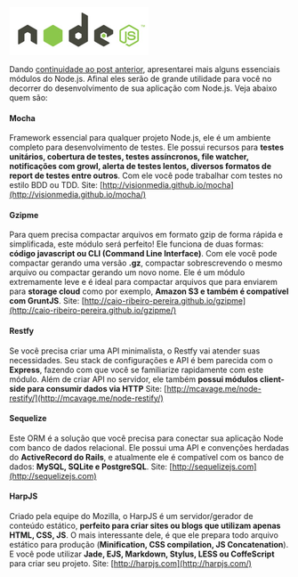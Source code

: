 ![Node.js](/images/nodejs-logo.jpg "Node.js")

Dando [continuidade ao post anterior](/modulos-essenciais-para-nodejs-parte-1), apresentarei mais alguns essenciais módulos do Node.js. Afinal eles serão de grande utilidade para você no decorrer do desenvolvimento de sua aplicação com Node.js. Veja abaixo quem são:

#### Mocha

Framework essencial para qualquer projeto Node.js, ele é um ambiente completo para desenvolvimento de testes. Ele possui recursos para **testes unitários, cobertura de testes, testes assíncronos, file watcher, notificações com growl, alerta de testes lentos, diversos formatos de report de testes entre outros**. Com ele você pode trabalhar com testes no estilo BDD ou TDD.
Site: [http://visionmedia.github.io/mocha](http://visionmedia.github.io/mocha/)

#### Gzipme

Para quem precisa compactar arquivos em formato gzip de forma rápida e simplificada, este módulo será perfeito! Ele funciona de duas formas: **código javascript ou CLI (Command Line Interface)**. Com ele você pode compactar gerando uma versão **.gz**, compactar sobrescrevendo o mesmo arquivo ou compactar gerando um novo nome. Ele é um módulo extremamente leve e é ideal para compactar arquivos que para enviarem para **storage cloud** como por exemplo, **Amazon S3 e também é compatível com GruntJS**.
Site: [http://caio-ribeiro-pereira.github.io/gzipme](http://caio-ribeiro-pereira.github.io/gzipme/)

#### Restfy

Se você precisa criar uma API minimalista, o Restfy vai atender suas necessidades. Seu stack de configurações e API é bem parecida com o **Express**, fazendo com que você se familiarize rapidamente com este módulo. Além de criar API no servidor, ele também **possui módulos client-side para consumir dados via HTTP**
Site: [http://mcavage.me/node-restify/](http://mcavage.me/node-restify/)

#### Sequelize

Este ORM é a solução que você precisa para conectar sua aplicação Node com banco de dados relacional. Ele possui uma API e convenções herdadas do **ActiveRecord do Rails**, e atualmente ele é compatível com os banco de dados: **MySQL, SQLite e PostgreSQL**.
Site: [http://sequelizejs.com](http://sequelizejs.com)

#### HarpJS

Criado pela equipe do Mozilla, o HarpJS é um servidor/gerador de conteúdo estático, **perfeito para criar sites ou blogs que utilizam apenas HTML, CSS, JS**. O mais interessante dele, é que ele prepara todo arquivo estático para produção (**Minification, CSS compilation, JS Concatenation**). E você pode utilizar **Jade, EJS, Markdown, Stylus, LESS ou CoffeScript** para criar seu projeto.
Site: [http://harpjs.com](http://harpjs.com/)